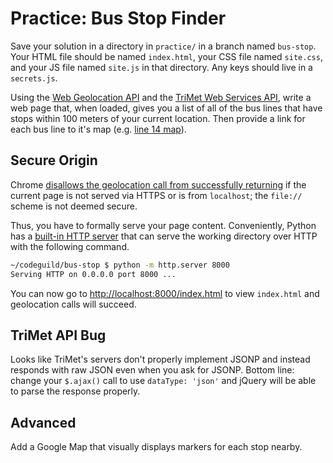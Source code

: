 # Practice: Bus Stop Finder

Save your solution in a directory in `practice/` in a branch named `bus-stop`.
Your HTML file should be named `index.html`, your CSS file named `site.css`, and your JS file named `site.js` in that directory.
Any keys should live in a `secrets.js`.

Using the [Web Geolocation API](https://developer.mozilla.org/en-US/docs/Web/API/Geolocation/Using_geolocation) and the [TriMet Web Services API](http://developer.trimet.org/ws_docs/), write a web page that, when loaded, gives you a list of all of the bus lines that have stops within 100 meters of your current location.
Then provide a link for each bus line to it's map (e.g. [line 14 map](http://trimet.org/schedules/r014.htm)).

## Secure Origin

Chrome [disallows the geolocation call from successfully returning](https://developers.google.com/web/updates/2016/04/geolocation-on-secure-contexts-only) if the current page is not served via HTTPS or is from `localhost`; the `file://` scheme is not deemed secure.

Thus, you have to formally serve your page content.
Conveniently, Python has a [built-in HTTP server](https://docs.python.org/3/library/http.server.html) that can serve the working directory over HTTP with the following command.

```bash
~/codeguild/bus-stop $ python -m http.server 8000
Serving HTTP on 0.0.0.0 port 8000 ...
```

You can now go to <http://localhost:8000/index.html> to view `index.html` and geolocation calls will succeed.

## TriMet API Bug

Looks like TriMet's servers don't properly implement JSONP and instead responds with raw JSON even when you ask for JSONP.
Bottom line: change your `$.ajax()` call to use `dataType: 'json'` and jQuery will be able to parse the response properly.

## Advanced

Add a Google Map that visually displays markers for each stop nearby.

